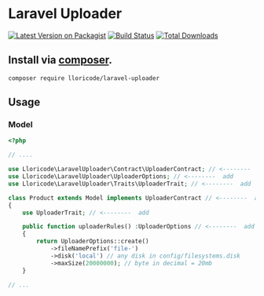 # Laravel Uploader
[![Latest Version on Packagist](https://img.shields.io/packagist/v/lloricode/laravel-uploader.svg)](https://packagist.org/packages/lloricode/laravel-uploader) [![Build Status](https://travis-ci.org/lloricode/laravel-uploader.svg?branch=master)](https://travis-ci.org/lloricode/laravel-uploader) [![Total Downloads](https://img.shields.io/packagist/dt/lloricode/laravel-uploader.svg)](https://packagist.org/packages/lloricode/laravel-uploader)
## Install via [composer](https://getcomposer.org/).
```
composer require lloricode/laravel-uploader
```

## Usage

### Model
```php
<?php

// ....

use Lloricode\LaravelUploader\Contract\UploaderContract; // <--------  add
use Lloricode\LaravelUploader\UploaderOptions; // <--------  add
use Lloricode\LaravelUploader\Traits\UploaderTrait; // <--------  add

class Product extends Model implements UploaderContract // <--------  add
{
    use UploaderTrait; // <--------  add

    public function uploaderRules() :UploaderOptions // <--------  add
    {
        return UploaderOptions::create()
            ->fileNamePrefix('file-')
            ->disk('local') // any disk in config/filesystems.disk
            ->maxSize(20000000); // byte in decimal = 20mb
    }

// ...

```
